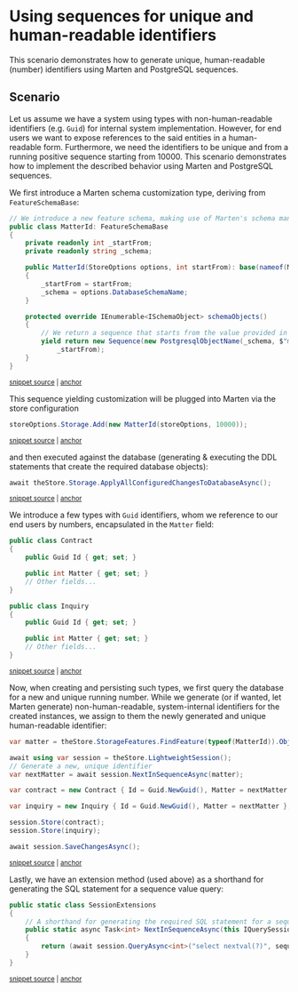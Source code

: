 # Using sequences for unique and human-readable identifiers

This scenario demonstrates how to generate unique, human-readable (number) identifiers using Marten and PostgreSQL sequences.

## Scenario

Let us assume we have a system using types with non-human-readable identifiers (e.g. `Guid`) for internal system implementation. However, for end users we want to expose references to the said entities in a human-readable form. Furthermore, we need the identifiers to be unique and from a running positive sequence starting from 10000. This scenario demonstrates how to implement the described behavior using Marten and PostgreSQL sequences.

We first introduce a Marten schema customization type, deriving from `FeatureSchemaBase`:

<!-- snippet: sample_scenario-usingsequenceforuniqueid-setup -->
<a id='snippet-sample_scenario-usingsequenceforuniqueid-setup'></a>
```cs
// We introduce a new feature schema, making use of Marten's schema management facilities.
public class MatterId: FeatureSchemaBase
{
    private readonly int _startFrom;
    private readonly string _schema;

    public MatterId(StoreOptions options, int startFrom): base(nameof(MatterId), options.Advanced.Migrator)
    {
        _startFrom = startFrom;
        _schema = options.DatabaseSchemaName;
    }

    protected override IEnumerable<ISchemaObject> schemaObjects()
    {
        // We return a sequence that starts from the value provided in the ctor
        yield return new Sequence(new PostgresqlObjectName(_schema, $"mt_{nameof(MatterId).ToLowerInvariant()}"),
            _startFrom);
    }
}
```
<sup><a href='https://github.com/JasperFx/marten/blob/master/src/Marten.Testing/Examples/ScenarioUsingSequenceForUniqueId.cs#L15-L37' title='Snippet source file'>snippet source</a> | <a href='#snippet-sample_scenario-usingsequenceforuniqueid-setup' title='Start of snippet'>anchor</a></sup>
<!-- endSnippet -->

This sequence yielding customization will be plugged into Marten via the store configuration

<!-- snippet: sample_scenario-usingsequenceforuniqueid-storesetup-1 -->
<a id='snippet-sample_scenario-usingsequenceforuniqueid-storesetup-1'></a>
```cs
storeOptions.Storage.Add(new MatterId(storeOptions, 10000));
```
<sup><a href='https://github.com/JasperFx/marten/blob/master/src/Marten.Testing/Examples/ScenarioUsingSequenceForUniqueId.cs#L44-L48' title='Snippet source file'>snippet source</a> | <a href='#snippet-sample_scenario-usingsequenceforuniqueid-storesetup-1' title='Start of snippet'>anchor</a></sup>
<!-- endSnippet -->

and then executed against the database (generating & executing the DDL statements that create the required database objects):

<!-- snippet: sample_scenario-usingsequenceforuniqueid-storesetup-2 -->
<a id='snippet-sample_scenario-usingsequenceforuniqueid-storesetup-2'></a>
```cs
await theStore.Storage.ApplyAllConfiguredChangesToDatabaseAsync();
```
<sup><a href='https://github.com/JasperFx/marten/blob/master/src/Marten.Testing/Examples/ScenarioUsingSequenceForUniqueId.cs#L51-L55' title='Snippet source file'>snippet source</a> | <a href='#snippet-sample_scenario-usingsequenceforuniqueid-storesetup-2' title='Start of snippet'>anchor</a></sup>
<!-- endSnippet -->

We introduce a few types with `Guid` identifiers, whom we reference to our end users by numbers, encapsulated in the `Matter` field:

<!-- snippet: sample_scenario-usingsequenceforuniqueid-setup-types -->
<a id='snippet-sample_scenario-usingsequenceforuniqueid-setup-types'></a>
```cs
public class Contract
{
    public Guid Id { get; set; }

    public int Matter { get; set; }
    // Other fields...
}

public class Inquiry
{
    public Guid Id { get; set; }

    public int Matter { get; set; }
    // Other fields...
}
```
<sup><a href='https://github.com/JasperFx/marten/blob/master/src/Marten.Testing/Examples/ScenarioUsingSequenceForUniqueId.cs#L77-L95' title='Snippet source file'>snippet source</a> | <a href='#snippet-sample_scenario-usingsequenceforuniqueid-setup-types' title='Start of snippet'>anchor</a></sup>
<!-- endSnippet -->

Now, when creating and persisting such types, we first query the database for a new and unique running number. While we generate (or if wanted, let Marten generate) non-human-readable, system-internal identifiers for the created instances, we assign to them the newly generated and unique human-readable identifier:

<!-- snippet: sample_scenario-usingsequenceforuniqueid-querymatter -->
<a id='snippet-sample_scenario-usingsequenceforuniqueid-querymatter'></a>
```cs
var matter = theStore.StorageFeatures.FindFeature(typeof(MatterId)).Objects.OfType<Sequence>().Single();

await using var session = theStore.LightweightSession();
// Generate a new, unique identifier
var nextMatter = await session.NextInSequenceAsync(matter);

var contract = new Contract { Id = Guid.NewGuid(), Matter = nextMatter };

var inquiry = new Inquiry { Id = Guid.NewGuid(), Matter = nextMatter };

session.Store(contract);
session.Store(inquiry);

await session.SaveChangesAsync();
```
<sup><a href='https://github.com/JasperFx/marten/blob/master/src/Marten.Testing/Examples/ScenarioUsingSequenceForUniqueId.cs#L57-L74' title='Snippet source file'>snippet source</a> | <a href='#snippet-sample_scenario-usingsequenceforuniqueid-querymatter' title='Start of snippet'>anchor</a></sup>
<!-- endSnippet -->

Lastly, we have an extension method (used above) as a shorthand for generating the SQL statement for a sequence value query:

<!-- snippet: sample_scenario-usingsequenceforuniqueid-setup-extensions -->
<a id='snippet-sample_scenario-usingsequenceforuniqueid-setup-extensions'></a>
```cs
public static class SessionExtensions
{
    // A shorthand for generating the required SQL statement for a sequence value query
    public static async Task<int> NextInSequenceAsync(this IQuerySession session, Sequence sequence)
    {
        return (await session.QueryAsync<int>("select nextval(?)", sequence.Identifier.QualifiedName)).First();
    }
}
```
<sup><a href='https://github.com/JasperFx/marten/blob/master/src/Marten.Testing/Examples/ScenarioUsingSequenceForUniqueId.cs#L98-L109' title='Snippet source file'>snippet source</a> | <a href='#snippet-sample_scenario-usingsequenceforuniqueid-setup-extensions' title='Start of snippet'>anchor</a></sup>
<!-- endSnippet -->
